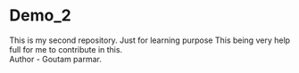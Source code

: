 # Demo_2
This is my second repository. Just for learning purpose
This being very help full for me to contribute in this.
<br>
Author - Goutam parmar.
